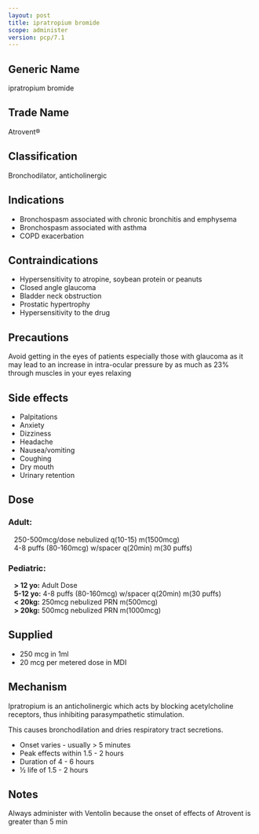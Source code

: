 ```yaml
---
layout: post
title: ipratropium bromide
scope: administer
version: pcp/7.1
---
```


## Generic Name

ipratropium bromide

## Trade Name

Atrovent®

## Classification

Bronchodilator, anticholinergic

## Indications

- Bronchospasm associated with chronic bronchitis and emphysema
- Bronchospasm associated with asthma
- COPD exacerbation

## Contraindications

- Hypersensitivity to atropine, soybean protein or peanuts
- Closed angle glaucoma
- Bladder neck obstruction
- Prostatic hypertrophy
- Hypersensitivity to the drug

## Precautions

Avoid getting in the eyes of patients especially those with glaucoma as it may lead to an increase in intra-ocular pressure by as much as 23% through muscles in your eyes relaxing

## Side effects

- Palpitations
- Anxiety
- Dizziness
- Headache
- Nausea/vomiting
- Coughing
- Dry mouth
- Urinary retention

## Dose

### Adult:

&nbsp;&nbsp; 250-500mcg/dose nebulized q(10-15) m(1500mcg)\
&nbsp;&nbsp; 4-8 puffs (80-160mcg) w/spacer q(20min) m(30 puffs)

### Pediatric:

&nbsp;&nbsp; **> 12 yo:** Adult Dose\
&nbsp;&nbsp; **5-12 yo:** 4-8 puffs (80-160mcg) w/spacer q(20min) m(30 puffs)\
&nbsp;&nbsp; **< 20kg:** 250mcg nebulized PRN m(500mcg)\
&nbsp;&nbsp; **> 20kg:** 500mcg nebulized PRN m(1000mcg)

## Supplied

- 250 mcg in 1ml
- 20 mcg per metered dose in MDI

## Mechanism

Ipratropium is an anticholinergic which acts by blocking acetylcholine receptors, thus inhibiting parasympathetic stimulation.

This causes bronchodilation and dries respiratory tract secretions.

- Onset varies - usually > 5 minutes
- Peak effects within 1.5 - 2 hours
- Duration of 4 - 6 hours
- ½ life of 1.5 - 2 hours

## Notes

Always administer with Ventolin because the onset of effects of Atrovent is greater than 5 min

